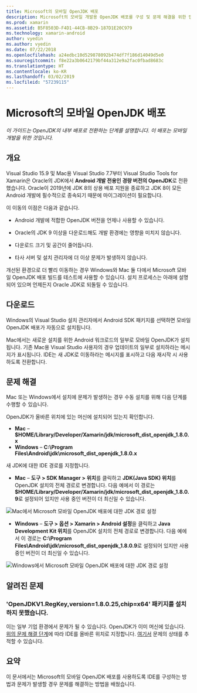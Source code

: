 ```yaml
---
title: Microsoft의 모바일 OpenJDK 배포
description: Microsoft의 모바일 개발용 OpenJDK 배포를 구성 및 문제 해결을 위한 단계별 가이드입니다.
ms.prod: xamarin
ms.assetid: B5F8503D-F4D1-44CB-8B29-187D1E20C979
ms.technology: xamarin-android
author: vyedin
ms.author: vyedin
ms.date: 07/22/2018
ms.openlocfilehash: a24edbc10d529878092b474df7f186d14049d5e0
ms.sourcegitcommit: f8e22a3b0642179bf44a312e9a2fac0fbad8683c
ms.translationtype: HT
ms.contentlocale: ko-KR
ms.lasthandoff: 03/02/2019
ms.locfileid: "57239115"
---
```

# <a name="microsofts-mobile-openjdk-distribution"></a>Microsoft의 모바일 OpenJDK 배포

_이 가이드는 OpenJDK의 내부 배포로 전환하는 단계를 설명합니다. 이 배포는 모바일 개발을 위한 것입니다._

## <a name="overview"></a>개요

Visual Studio 15.9 및 Mac용 Visual Studio 7.7부터 Visual Studio Tools for Xamarin은 Oracle의 JDK에서 **Android 개발 전용인 경량 버전의 OpenJDK**로 전환했습니다. Oracle이 2019년에 JDK 8의 상용 배포 지원을 종료하고 JDK 8이 모든 Android 개발에 필수적으로 종속되기 때문에 마이그레이션이 필요합니다.

이 이동의 이점은 다음과 같습니다.

- Android 개발에 적합한 OpenJDK 버전을 언제나 사용할 수 있습니다.

- Oracle의 JDK 9 이상을 다운로드해도 개발 환경에는 영향을 미치지 않습니다.

- 다운로드 크기 및 공간이 줄어듭니다.

- 타사 서버 및 설치 관리자에 더 이상 문제가 발생하지 않습니다.

개선된 환경으로 더 빨리 이동하는 경우 Windows와 Mac 둘 다에서 Microsoft 모바일 OpenJDK 배포 빌드를 테스트에 사용할 수 있습니다. 설치 프로세스는 아래에 설명되어 있으며 언제든지 Oracle JDK로 되돌릴 수 있습니다.

## <a name="download"></a>다운로드

Windows의 Visual Studio 설치 관리자에서 Android SDK 패키지를 선택하면 모바일 OpenJDK 배포가 자동으로 설치됩니다.

Mac에서는 새로운 설치를 위한 Android 워크로드의 일부로 모바일 OpenJDK가 설치됩니다. 기존 Mac용 Visual Studio 사용자의 경우 업데이트의 일부로 설치하라는 메시지가 표시됩니다. IDE는 새 JDK로 이동하라는 메시지를 표시하고 다음 재시작 시 사용하도록 전환합니다.

## <a name="troubleshooting"></a>문제 해결

Mac 또는 Windows에서 설치에 문제가 발생하는 경우 수동 설치를 위해 다음 단계를 수행할 수 있습니다.

OpenJDK가 올바른 위치에 있는 머신에 설치되어 있는지 확인합니다.

- **Mac** &ndash; **$HOME/Library/Developer/Xamarin/jdk/microsoft_dist_openjdk_1.8.0.x**
- **Windows** &ndash; **C:\\Program Files\\Android\\jdk\\microsoft_dist_openjdk_1.8.0.x**

새 JDK에 대한 IDE 경로를 지정합니다.

- **Mac** &ndash; **도구 > SDK Manager > 위치**를 클릭하고 **JDK(Java SDK) 위치**를 OpenJDK 설치의 전체 경로로 변경합니다. 다음 예에서 이 경로는 **$HOME/Library/Developer/Xamarin/jdk/microsoft_dist_openjdk_1.8.0.9**로 설정되어 있지만 사용 중인 버전이 더 최신일 수 있습니다.

![Mac에서 Microsoft 모바일 OpenJDK 배포에 대한 JDK 경로 설정](openjdk-images/vsm.png)

- **Windows** &ndash; **도구 > 옵션 > Xamarin > Android 설정**을 클릭하고 **Java Development Kit 위치**를 OpenJDK 설치의 전체 경로로 변경합니다. 다음 예에서 이 경로는 **C:\\Program Files\\Android\\jdk\\microsoft_dist_openjdk_1.8.0.9**로 설정되어 있지만 사용 중인 버전이 더 최신일 수 있습니다.

![Windows에서 Microsoft 모바일 OpenJDK 배포에 대한 JDK 경로 설정](openjdk-images/vs.png)

## <a name="known-issues"></a>알려진 문제

### <a name="package-openjdkv1regkeyversion18025chipx64-failed-to-install"></a>'OpenJDKV1.RegKey,version=1.8.0.25,chip=x64' 패키지를 설치하지 못했습니다.

이는 일부 기업 환경에서 문제가 될 수 있습니다. OpenJDK가 이미 머신에 있습니다. [위의 문제 해결 단계](#troubleshooting)에 따라 IDE를 올바른 위치로 지정합니다. [여기서](https://developercommunity.visualstudio.com/content/problem/382549/packageidopenjdkv1regkeypackageactioninstallreturn.html) 문제의 상태를 추적할 수 있습니다.

## <a name="summary"></a>요약

이 문서에서는 Microsoft의 모바일 OpenJDK 배포를 사용하도록 IDE를 구성하는 방법과 문제가 발생할 경우 문제를 해결하는 방법을 배웠습니다.
